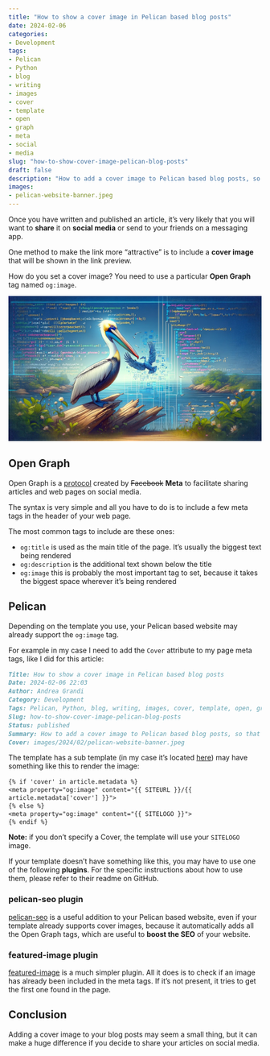 ```yaml
---
title: "How to show a cover image in Pelican based blog posts"
date: 2024-02-06
categories: 
- Development
tags: 
- Pelican
- Python
- blog
- writing
- images
- cover
- template
- open
- graph
- meta
- social
- media
slug: "how-to-show-cover-image-pelican-blog-posts"
draft: false
description: "How to add a cover image to Pelican based blog posts, so that when the article is shared on social media the image is shown in the preview."
images:
- pelican-website-banner.jpeg
---
```


Once you have written and published an article, it’s very likely that you will want to **share** it on **social media** or send to your friends on a messaging app. 

One method to make the link more “attractive” is to include a **cover image** that will be shown in the link preview.

How do you set a cover image? You need to use a particular **Open Graph** tag named `og:image`.

[![A pelican with some code in the background ](pelican-website-banner.jpeg)]()

## Open Graph

Open Graph is a [protocol](https://en.wikipedia.org/wiki/Facebook_Platform#Open_Graph_protocol) created by ~~Facebook~~ **Meta** to facilitate sharing articles and web pages on social media.

The syntax is very simple and all you have to do is to include a few meta tags in the header of your web page.

The most common tags to include are these ones:

- `og:title` is used as the main title of the page. It’s usually the biggest text being rendered 
- `og:description` is the additional text shown below the title
- `og:image` this is probably the most important tag to set, because it takes the biggest space wherever it’s being rendered 

## Pelican

Depending on the template you use, your Pelican based website may already support the `og:image` tag. 

For example in my case I need to add the `Cover` attribute to my page meta tags, like I did for this article:

```MarkDown
Title: How to show a cover image in Pelican based blog posts
Date: 2024-02-06 22:03
Author: Andrea Grandi
Category: Development
Tags: Pelican, Python, blog, writing, images, cover, template, open, graph, meta
Slug: how-to-show-cover-image-pelican-blog-posts
Status: published
Summary: How to add a cover image to Pelican based blog posts, so that when the article is shared on social media the image is shown in the preview.
Cover: images/2024/02/pelican-website-banner.jpeg
```

The template has a sub template (in my case it’s located [here](https://github.com/andreagrandi/andreagrandi.it/blob/master/themes/Flex/templates/partial/og_article.html)) may have something like this to render the image:

```jinja
{% if 'cover' in article.metadata %}
<meta property="og:image" content="{{ SITEURL }}/{{ article.metadata['cover'] }}">
{% else %}
<meta property="og:image" content="{{ SITELOGO }}">
{% endif %}
```

**Note:** if you don’t specify a Cover, the template will use your `SITELOGO` image.

If your template doesn’t have something like this, you may have to use one of the following **plugins**. For the specific instructions about how to use them, please refer to their readme on GitHub.

### pelican-seo plugin

[pelican-seo](https://github.com/pelican-plugins/seo) is a useful addition to your Pelican based website, even if your template already supports cover images, because it automatically adds all the Open Graph tags, which are useful to **boost the SEO** of your website.

### featured-image plugin

[featured-image](https://github.com/pelican-plugins/featured-image) is a much simpler plugin. All it does is to check if an image has already been included in the meta tags. If it’s not present, it tries to get the first one found in the page.

## Conclusion

Adding a cover image to your blog posts may seem a small thing, but it can make a huge difference if you decide to share your articles on social media.
